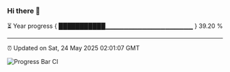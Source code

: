 ### Hi there 👋

⏳ Year progress { ███████████▁▁▁▁▁▁▁▁▁▁▁▁▁▁▁▁▁▁▁ } 39.20 %

---

⏰ Updated on Sat, 24 May 2025 02:01:07 GMT

![Progress Bar CI](https://github.com/DhruviPatel157/GitHub-Actions-Demo/workflows/Progress%20Bar%20CI/badge.svg)
